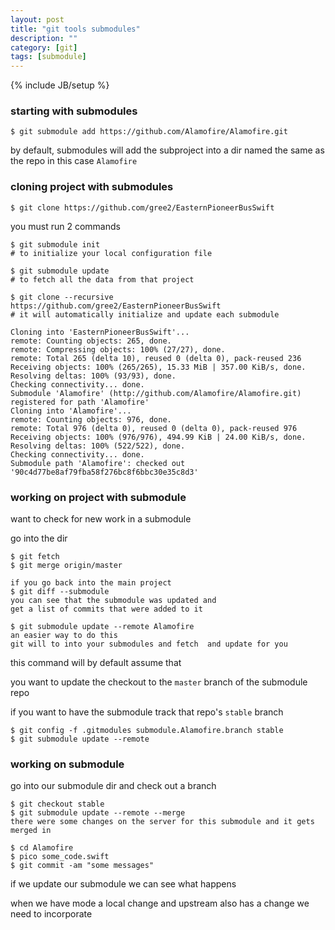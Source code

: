 ```yaml
---
layout: post
title: "git tools submodules"
description: ""
category: [git]
tags: [submodule]
---
```

{% include JB/setup %}

### starting with submodules

	$ git submodule add https://github.com/Alamofire/Alamofire.git

by default, submodules will add the subproject into a dir named the same as the repo
in this case `Alamofire`

### cloning project with submodules

	$ git clone https://github.com/gree2/EasternPioneerBusSwift

you must run 2 commands

	$ git submodule init
	# to initialize your local configuration file

	$ git submodule update
	# to fetch all the data from that project

	$ git clone --recursive https://github.com/gree2/EasternPioneerBusSwift
	# it will automatically initialize and update each submodule

	Cloning into 'EasternPioneerBusSwift'...
	remote: Counting objects: 265, done.
	remote: Compressing objects: 100% (27/27), done.
	remote: Total 265 (delta 10), reused 0 (delta 0), pack-reused 236
	Receiving objects: 100% (265/265), 15.33 MiB | 357.00 KiB/s, done.
	Resolving deltas: 100% (93/93), done.
	Checking connectivity... done.
	Submodule 'Alamofire' (http://github.com/Alamofire/Alamofire.git) registered for path 'Alamofire'
	Cloning into 'Alamofire'...
	remote: Counting objects: 976, done.
	remote: Total 976 (delta 0), reused 0 (delta 0), pack-reused 976
	Receiving objects: 100% (976/976), 494.99 KiB | 24.00 KiB/s, done.
	Resolving deltas: 100% (522/522), done.
	Checking connectivity... done.
	Submodule path 'Alamofire': checked out '90c4d77be8af79fba58f276bc8f6bbc30e35c8d3'

### working on project with submodule

want to check for new work in a submodule

go into the dir

	$ git fetch
	$ git merge origin/master

	if you go back into the main project
	$ git diff --submodule
	you can see that the submodule was updated and
	get a list of commits that were added to it

	$ git submodule update --remote Alamofire
	an easier way to do this
	git will to into your submodules and fetch  and update for you

this command will by default assume that

you want to update the checkout to the `master` branch of the submodule repo

if you want to have the submodule track that repo's `stable` branch

	$ git config -f .gitmodules submodule.Alamofire.branch stable
	$ git submodule update --remote

### working on submodule

go into our submodule dir and check out a branch

	$ git checkout stable
	$ git submodule update --remote --merge
	there were some changes on the server for this submodule and it gets merged in

	$ cd Alamofire
	$ pico some_code.swift
	$ git commit -am "some messages"

if we update our submodule we can see what happens

when we have mode a local change and upstream also has a change we need to incorporate